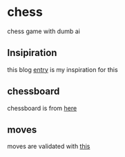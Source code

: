 # chess
chess game with dumb ai

## Insipiration
this blog [entry](https://medium.freecodecamp.org/simple-chess-ai-step-by-step-1d55a9266977) is my inspiration for this

## chessboard
chessboard is from [here](http://chessboardjs.com)

## moves
moves are validated with [this](https://github.com/jhlywa/chess.js)
